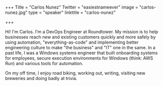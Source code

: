 +++
Title = "Carlos Nunez"
Twitter = "easiestnameever"
image = "carlos-nunez.jpg"
type = "speaker"
linktitle = "carlos-nunez"

+++

Hi! I'm Carlos. I'm a DevOps Engineer at Roundtower. My mission is to help businesses reach new and existing customers quickly and more safely by using automation, "everything-as-code" and implementing better engineering culture to make "the business" and "IT" one in the same. In a past life, I was a Windows systems engineer that built onboarding systems for employees, secure execution environments for Windows (think: AWS Run) and various tools for automation.

On my off time, I enjoy road biking, working out, writing, visiting new breweries and doing badly at trivia.
